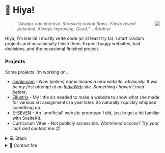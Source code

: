 # 🌸 Hiya!

<a href="https://discord.com/users/462914535351779328"><img align="right" src="https://lanyard-profile-readme.vercel.app/api/462914535351779328?bg=343F5B&idleMessage=404%20-%20Activity%20Not%20Found" /></a>

> _"Always can improve. Stressers reveal flaws. Flaws reveal potential. Always improving. Good.” - Abathur_

Hiya, I'm Iserila! I mostly write code (or at least try to). I start random projects and occasionally finish them. Expect buggy websites, bad decisions, and the occasional finished project.

### Projects
Some projects I'm working on..

- [*iserila.com*](https://iserila.com) - *New (online) name means a new website, obviously. It will be my first attempt at an [IndieWeb](https://indieweb.org/) site. Something I haven't tried before*.
- [Ellustria](https://ellustria.iserila.com/) - My little sis needed to make a website to show what she made for various art assignments (a year late). So naturally I quickly whipped something up.
- [E-SEVEN](https://e-seven.netlify.app) - An 'unofficial' website prototype I did, just to get a bit familiar with SvelteKit.
- Curriculum Vitae - Not publicly accessible. *Want/need access? Try your luck and contact me.😊*

</details>
<details>
    <summary>💻 Stack</summary>

#### Languages
![JavaScript](https://img.shields.io/badge/-JavaScript-000?style=for-the-badge&logo=JavaScript)
![TypeScript](https://img.shields.io/badge/-TypeScript-000?style=for-the-badge&logo=TypeScript)
![HTML](https://img.shields.io/badge/-HTML-000?style=for-the-badge&logo=html5)
![SQL](https://img.shields.io/badge/-SQL-000?style=for-the-badge&logo=MySQL)

#### Technologies
![NodeJS](https://img.shields.io/badge/-Node.js-000?style=for-the-badge&logo=node.js)
![SvelteKit](https://img.shields.io/badge/-SvelteKit-000?style=for-the-badge&logo=Svelte)
![TailwindCSS](https://img.shields.io/badge/-TailwindCSS-000?style=for-the-badge&logo=tailwindcss)
![Next.js](https://img.shields.io/badge/-Next.js-000?style=for-the-badge&logo=next.js)
![Prisma](https://img.shields.io/badge/-Prisma-000?style=for-the-badge&logo=prisma)

![Git](https://img.shields.io/badge/-Git-000?style=for-the-badge&logo=git)
![Pnpm](https://img.shields.io/badge/-Pnpm-000?style=for-the-badge&logo=Pnpm)
![Npm](https://img.shields.io/badge/-NPM-000?style=for-the-badge&logo=npm)

#### Tools
![vscodium](https://img.shields.io/badge/-vscodium-000?style=for-the-badge&logo=vscodium)
![IntelliJ](https://img.shields.io/badge/-IntelliJ-000?style=for-the-badge&logo=intellijidea)
![GitHub](https://img.shields.io/badge/-GitHub-000?style=for-the-badge&logo=github)
![Termius](https://img.shields.io/badge/-Termius-000?style=for-the-badge&logo=Termius)
![DataGrip](https://img.shields.io/badge/-DataGrip-000?style=for-the-badge&logo=Datagrip)
![Httpie](https://img.shields.io/badge/-Httpie-000?style=for-the-badge&logo=Httpie)

![Ubuntu Server](https://img.shields.io/badge/-Ubuntu%20Server-000?style=for-the-badge&logo=ubuntu)
![Figma](https://img.shields.io/badge/-Figma-000?style=for-the-badge&logo=figma)
![Obsidian](https://img.shields.io/badge/-Obsidian-000?style=for-the-badge&logo=Obsidian)

### Have used, possibly less familiar
![Java](https://img.shields.io/badge/-Java-222?style=for-the-badge&logo=intellijidea)
![JavaFX](https://img.shields.io/badge/-JavaFX-222?style=for-the-badge&logo=intellijidea)
![Yarn](https://img.shields.io/badge/-Yarn-222?style=for-the-badge&logo=Yarn)
![Python](https://img.shields.io/badge/-Python-222?style=for-the-badge&logo=Python)

![Arch](https://img.shields.io/badge/-Arch-222?style=for-the-badge&logo=Arch-linux)

<details>
    <summary>Interested in trying</summary>

![Rust](https://img.shields.io/badge/-Rust-000?style=for-the-badge&logo=Rust)
![Go](https://img.shields.io/badge/-Go-000?style=for-the-badge&logo=Go)
![Tauri](https://img.shields.io/badge/-Tauri-000?style=for-the-badge&logo=Tauri)
![Godot](https://img.shields.io/badge/-Godot-000?style=for-the-badge&logo=godot-engine) 

</details>
</details>

<details>
    <summary>💌 Contact Me</summary>

    - Email: contact@iserila.com (online identity email)
    - Discord: iserila
    - LinkedIn: 🐱 get in touch

    ⚠️
    I am not on social media platforms such as Insta, Facebook, Snapchat or Tiktok. If you see someone with the same name, it's not me.
    
    It wouldn't be the first time someone impersonated me ;-;
    
</details>